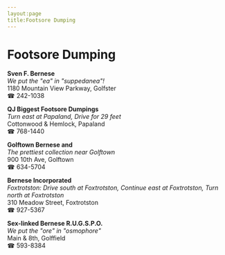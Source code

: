 ```yaml
---
layout:page
title:Footsore Dumping
---
```

# Footsore Dumping

**Sven F. Bernese**  
_We put the "ea" in "suppedanea"!_  
1180 Mountain View Parkway, Golfster  
☎ 242-1038



**QJ Biggest Footsore Dumpings**  
_Turn east at Papaland, Drive for 29 feet_  
Cottonwood & Hemlock, Papaland  
☎ 768-1440



**Golftown Bernese and**  
_The prettiest collection near Golftown_  
900 10th Ave, Golftown  
☎ 634-5704



**Bernese Incorporated**  
_Foxtrotston: Drive south at Foxtrotston, Continue east at Foxtrotston, Turn north at Foxtrotston_  
310 Meadow Street, Foxtrotston  
☎ 927-5367



**Sex-linked Bernese R.U.G.S.P.O.**  
_We put the "ore" in "osmophore"_  
Main & 8th, Golffield  
☎ 593-8384



